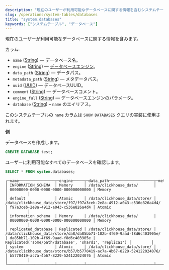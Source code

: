 ```yaml
---
description: "現在のユーザーが利用可能なデータベースに関する情報を含むシステムテーブル。"
slug: /operations/system-tables/databases
title: "system.databases"
keywords: ["システムテーブル", "データベース"]
---
```


現在のユーザーが利用可能なデータベースに関する情報を含みます。

カラム:

- `name` ([String](../../sql-reference/data-types/string.md)) — データベース名。
- `engine` ([String](../../sql-reference/data-types/string.md)) — [データベースエンジン](../../engines/database-engines/index.md)。
- `data_path` ([String](../../sql-reference/data-types/string.md)) — データパス。
- `metadata_path` ([String](../../sql-reference/data-types/enum.md)) — メタデータパス。
- `uuid` ([UUID](../../sql-reference/data-types/uuid.md)) — データベースUUID。
- `comment` ([String](../../sql-reference/data-types/enum.md)) — データベースコメント。
- `engine_full` ([String](../../sql-reference/data-types/enum.md)) — データベースエンジンのパラメータ。
- `database` ([String](../../sql-reference/data-types/string.md)) – `name` のエイリアス。

このシステムテーブルの `name` カラムは `SHOW DATABASES` クエリの実装に使用されます。

**例**

データベースを作成します。

``` sql
CREATE DATABASE test;
```

ユーザーに利用可能なすべてのデータベースを確認します。

``` sql
SELECT * FROM system.databases;
```

``` text
┌─name────────────────┬─engine─────┬─data_path────────────────────┬─metadata_path─────────────────────────────────────────────────────────────────────────┬─uuid─────────────────────────────────┬─engine_full────────────────────────────────────────────┬─comment─┐
│ INFORMATION_SCHEMA  │ Memory     │ /data/clickhouse_data/       │                                                                       │ 00000000-0000-0000-0000-000000000000 │ Memory                                                 │         │
│ default             │ Atomic     │ /data/clickhouse_data/store/ │ /data/clickhouse_data/store/f97/f97a3ceb-2e8a-4912-a043-c536e826a4d4/ │ f97a3ceb-2e8a-4912-a043-c536e826a4d4 │ Atomic                                                 │         │
│ information_schema  │ Memory     │ /data/clickhouse_data/       │                                                                       │ 00000000-0000-0000-0000-000000000000 │ Memory                                                 │         │
│ replicated_database │ Replicated │ /data/clickhouse_data/store/ │ /data/clickhouse_data/store/da8/da85bb71-102b-4f69-9aad-f8d6c403905e/ │ da85bb71-102b-4f69-9aad-f8d6c403905e │ Replicated('some/path/database', 'shard1', 'replica1') │         │
│ system              │ Atomic     │ /data/clickhouse_data/store/ │ /data/clickhouse_data/store/b57/b5770419-ac7a-4b67-8229-524122024076/ │ b5770419-ac7a-4b67-8229-524122024076 │ Atomic                                                 │         │
└─────────────────────┴────────────┴──────────────────────────────┴───────────────────────────────────────────────────────────────────────┴──────────────────────────────────────┴────────────────────────────────────────────────────────┴─────────┘

```
